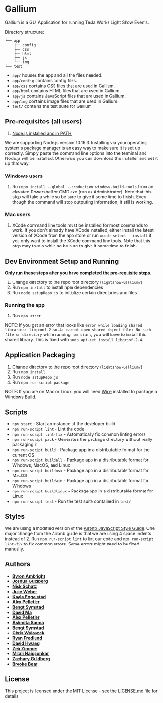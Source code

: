 ﻿# Gallium

Gallium is a GUI Application for running Tesla Works Light Show Events.

Directory structure:

```
└── app
    ├── config
    ├── css
    ├── html
    ├── js
    └── img
└── test
```

* `app/` houses the app and all the files needed.
* `app/config` contains config files.
* `app/css` contains CSS files that are used in Gallium.
* `app/html` contains HTML files that are used in Gallium.
* `app/js` contains JavaScript files that are used in Gallium.
* `app/img` contains image files that are used in Gallium.
* `test/` contains the test suite for Gallium.

## Pre-requisites (all users)

1. [Node.js installed and in PATH.](https://nodejs.org/en/download/)

We are supporting Node.js version 10.16.3. Installing via your operating system's [package manager](https://nodejs.org/en/download/package-manager/) is an easy way to make sure it is set up correctly. Simply paste the command line options into the terminal and Node.js will be installed. Otherwise you can download the installer and set it up that way.

### Windows users

1. Run `npm install --global --production windows-build-tools` from an elevated Powershell or CMD.exe (run as Administrator). Note that this step will take a while so be sure to give it some time to finish. Even though the command will stop outputing information, it still is working. 

### Mac users

1. XCode command line tools must be installed for most commands to work. If you don't already have XCode installed, either install the latest version of XCode from the app store or run `xcode-select --install` if you only want to install the XCode command line tools. Note that this step may take a while so be sure to give it some time to finish. 

## Dev Environment Setup and Running

**Only run these steps after you have completed the [pre-requisite steps](#pre-requisites-all-users).**

1. Change directory to the repo root directory (`lightshow-Gallium/`)
1. Run `npm install` to install npm dependencies
1. Run `node setupRepo.js` to initialize certain directories and files

### Running the app
1. Run `npm start`

NOTE: If you get an error that looks like `error while loading shared libraries: libgconf-2.so.4: cannot open shared object file: No such file or directory` while running `npm start`, you will have to install this shared library. This is fixed with `sudo apt-get install libgconf-2-4`.

## Application Packaging

1. Change directory to the repo root directory (`lightshow-Gallium/`)
1. Run `npm install`
1. Run `node setupRepo.js`
1. Run `npm run-script package`

NOTE: If you are on Mac or Linux, you will need [Wine](https://www.winehq.org/) installed to package a Windows Build.

## Scripts

* `npm start` - Start an instance of the developer build
* `npm run-script lint` - Lint the code
* `npm run-script lint-fix` - Automatically fix common linting errors
* `npm run-script pack` - Generates the package directory without really packaging it
* `npm run-script build` - Package app in a distributable format for the current OS
* `npm run-script buildall` - Package app in a distributable format for Windows, MacOS, and Linux
* `npm run-script buildosx` - Package app in a distributable format for MacOS
* `npm run-script buildwin` - Package app in a distributable format for Windows
* `npm run-script buildlinux` - Package app in a distributable format for Linux
* `npm run-script test` - Run the test suite contained in `test/`

## Styles

We are using a modified version of the [Airbnb JavaScript Style Guide](https://github.com/airbnb/javascript). One major change from the Airbnb guide is that we are using 4 space indents instead of 2. Run `npm run-script lint` to lint our code and `npm run-script lint-fix` to fix common errors. Some errors might need to be fixed manually.

## Authors

* [**Byron Ambright**](https://github.com/ByronAmbright)
* [**Joshua Guldberg**](https://github.com/theeldestelder)
* [**Nick Schatz**](https://github.com/nickschatz)
* [**Julie Weber**](https://github.com/jewel2536)
* [**Kayla Engelstad**](https://github.com/kayla-e774)
* [**Alex Pelletier**](https://github.com/Naapple)
* [**Bengt Symstad**](https://github.com/bsymstad)
* [**David Ma**](https://github.com/DavidThe4sian)
* [**Alex Pelletier**](https://github.com/Naapple)
* [**Ashmita Sarma**](https://github.com/schmiter)
* [**Bengt Symstad**](https://github.com/bsymstad)
* [**Chris Walaszek**](https://github.com/walas013)
* [**Ryan Fredlund**](https://github.com/bookdude13)
* [**David Hwang**](https://github.com/hwangdav000)
* [**Zeb Zimmer**](https://github.com/ZebZim)
* [**Mitali Naigaonkar**](https://github.com/metallical)
* [**Zachary Guldberg**](https://github.com/Laserrpg999)
* [**Brooke Bear**](https://github.com/bear0224)

## License

This project is licensed under the MIT License - see the [LICENSE.md](LICENSE.md) file for details
